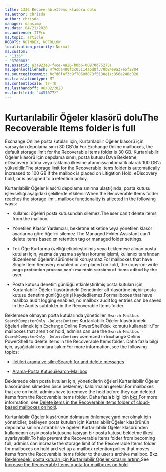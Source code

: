```yaml
---
title: 1336 RecoverableItems klasörü dolu
ms.author: chrisda
author: chrisda
manager: dansimp
ms.date: 04/21/2020
ms.audience: ITPro
ms.topic: article
ROBOTS: NOINDEX, NOFOLLOW
localization_priority: Normal
ms.custom:
- "1336"
- "3700003"
ms.assetid: a3a923e8-fece-4a26-b8b6-00970d75275e
ms.openlocfilehash: 4f0cba480fcc05114abd8f370b84e9a37e5f2804
ms.sourcegitcommit: bc7d6f4f3c9f7060d073f5130e1ec856e248d020
ms.translationtype: MT
ms.contentlocale: tr-TR
ms.lasthandoff: 06/02/2020
ms.locfileid: "44510772"
---
```

# <a name="the-recoverable-items-folder-is-full"></a><span data-ttu-id="6d79b-102">Kurtarılabilir Öğeler klasörü dolu</span><span class="sxs-lookup"><span data-stu-id="6d79b-102">The Recoverable Items folder is full</span></span>

<span data-ttu-id="6d79b-103">Exchange Online posta kutuları için, Kurtarılabilir Öğeler klasörü için varsayılan depolama sınırı 30 GB'dır.</span><span class="sxs-lookup"><span data-stu-id="6d79b-103">For Exchange Online mailboxes, the default storage limit for the Recoverable Items folder is 30 GB.</span></span> <span data-ttu-id="6d79b-104">Kurtarılabilir Öğeler klasörü için depolama sınırı, posta kutusu Dava Bekletme, eDiscovery tutma veya saklama ilkesine atanmışsa otomatik olarak 100 GB'a yükseltilir.</span><span class="sxs-lookup"><span data-stu-id="6d79b-104">The storage limit for the Recoverable Items folder is automatically increased to 100 GB if the mailbox is placed on Litigation Hold, eDiscovery hold, or is assigned to a retention policy.</span></span>

<span data-ttu-id="6d79b-105">Kurtarılabilir Öğeler klasörü depolama sınırına ulaştığında, posta kutusu işlevselliği aşağıdaki şekillerde etkilenir:</span><span class="sxs-lookup"><span data-stu-id="6d79b-105">When the Recoverable Items folder reaches the storage limit, mailbox functionality is affected in the following ways:</span></span>

- <span data-ttu-id="6d79b-106">Kullanıcı öğeleri posta kutusundan silemez.</span><span class="sxs-lookup"><span data-stu-id="6d79b-106">The user can't delete items from the mailbox.</span></span>

- <span data-ttu-id="6d79b-107">Yönetilen Klasör Yardımcısı, bekletme etiketine veya yönetilen klasör ayarlarına göre öğeleri silemez.</span><span class="sxs-lookup"><span data-stu-id="6d79b-107">The Managed Folder Assistant can't delete items based on retention tag or managed folder settings.</span></span>

- <span data-ttu-id="6d79b-108">Tek Öğe Kurtarma özelliği etkinleştirilmiş veya beklemeye alınan posta kutuları için, yazma da yazma sayfası koruma işlemi, kullanıcı tarafından düzenlenen öğelerin sürümlerini koruyamaz.</span><span class="sxs-lookup"><span data-stu-id="6d79b-108">For mailboxes that have Single Item Recovery enabled or are placed on hold, the copy-on-write page protection process can't maintain versions of items edited by the user.</span></span>

- <span data-ttu-id="6d79b-109">Posta kutusu denetim günlüğü etkinleştirilmiş posta kutuları için, Kurtarılabilir Öğeler klasöründeki Denetimler alt klasörüne hiçbir posta kutusu denetim günlüğü girişi kaydedilemez.</span><span class="sxs-lookup"><span data-stu-id="6d79b-109">For mailboxes that have mailbox audit logging enabled, no mailbox audit log entries can be saved in the Audits subfolder in the Recoverable Items folder.</span></span>

<span data-ttu-id="6d79b-110">Beklemede olmayan posta kutularında yöneticiler, `Search-Mailbox -SearchDumpsterOnly -DeleteContent` Kurtarılabilir Öğeler klasöründeki öğeleri silmek için Exchange Online PowerShell'deki komutu kullanabilir.</span><span class="sxs-lookup"><span data-stu-id="6d79b-110">For mailboxes that aren't on hold, admins can use the `Search-Mailbox -SearchDumpsterOnly -DeleteContent` command in Exchange Online PowerShell to delete items in the Recoverable Items folder.</span></span> <span data-ttu-id="6d79b-111">Daha fazla bilgi için, aşağıdaki konulara bakın:</span><span class="sxs-lookup"><span data-stu-id="6d79b-111">For more information, see the following topics:</span></span>

- [<span data-ttu-id="6d79b-112">İletileri arama ve silme</span><span class="sxs-lookup"><span data-stu-id="6d79b-112">Search for and delete messages</span></span>](https://docs.microsoft.com/microsoft-365/compliance/search-for-and-delete-messagesadmin-help)

- [<span data-ttu-id="6d79b-113">Arama-Posta Kutusu</span><span class="sxs-lookup"><span data-stu-id="6d79b-113">Search-Mailbox</span></span>](https://docs.microsoft.com/powershell/module/exchange/mailboxes/Search-Mailbox)

<span data-ttu-id="6d79b-114">Beklemede olan posta kutuları için, yöneticilerin öğeleri Kurtarılabilir Öğeler klasöründen silmeden önce beklemeyi kaldırmaları gerekir.</span><span class="sxs-lookup"><span data-stu-id="6d79b-114">For mailboxes that are on hold, admins have to remove the hold before they can deleted items from the Recoverable Items folder.</span></span> <span data-ttu-id="6d79b-115">Daha fazla bilgi için [bkz.](https://docs.microsoft.com/microsoft-365/compliance/delete-items-in-the-recoverable-items-folder-of-mailboxes-on-hold)</span><span class="sxs-lookup"><span data-stu-id="6d79b-115">For more information, see [Delete items in the Recoverable Items folder of cloud-based mailboxes on hold](https://docs.microsoft.com/microsoft-365/compliance/delete-items-in-the-recoverable-items-folder-of-mailboxes-on-hold).</span></span>

<span data-ttu-id="6d79b-116">Kurtarılabilir Öğeler klasörünün dolmasını önlemeye yardımcı olmak için yöneticiler, bekleyen posta kutuları için Kurtarılabilir Öğeler klasörünün depolama sınırını artırabilir ve öğeleri Kurtarılabilir Öğeler klasöründen kullanıcının arşiv posta kutusuna taşıyan bir posta kutusu bekletme ilkesi ayarlayabilir.</span><span class="sxs-lookup"><span data-stu-id="6d79b-116">To help prevent the Recoverable Items folder from becoming full, admins can increase the storage limit of the Recoverable Items folder for mailboxes on hold and set up a mailbox retention policy that moves items from the Recoverable Items folder to the user's archive mailbox.</span></span> <span data-ttu-id="6d79b-117">Bkz. [Beklemedeki posta kutuları için Kurtarılabilir Öğeler kotasını artırın.](https://docs.microsoft.com/microsoft-365/compliance/increase-the-recoverable-quota-for-mailboxes-on-hold)</span><span class="sxs-lookup"><span data-stu-id="6d79b-117">See [Increase the Recoverable Items quota for mailboxes on hold](https://docs.microsoft.com/microsoft-365/compliance/increase-the-recoverable-quota-for-mailboxes-on-hold).</span></span>
